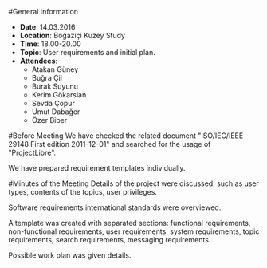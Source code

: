 #General Information
* **Date**: 14.03.2016
* **Location**: Boğaziçi Kuzey Study
* **Time**: 18.00-20.00
* **Topic**: User requirements and initial plan.
* **Attendees**: 
  * Atakan Güney
  * Buğra Çil
  * Burak Suyunu
  * Kerim Gökarslan
  * Sevda Çopur
  * Umut Dabağer
  * Özer Biber

#Before Meeting
  We have checked the related document "ISO/IEC/IEEE 29148 First edition 2011-12-01" and searched for the usage of "ProjectLibre".

  We have prepared requirement templates individually. 

#Minutes of the Meeting
  Details of the project were discussed, such as user types, contents of the topics, user privileges.

  
  Software requirements international standards were overviewed.


  A template was created with separated sections: functional requirements, non-functional requirements, user requirements, system requirements, topic requirements, search requirements, messaging requirements. 


  Possible work plan was given details.
  